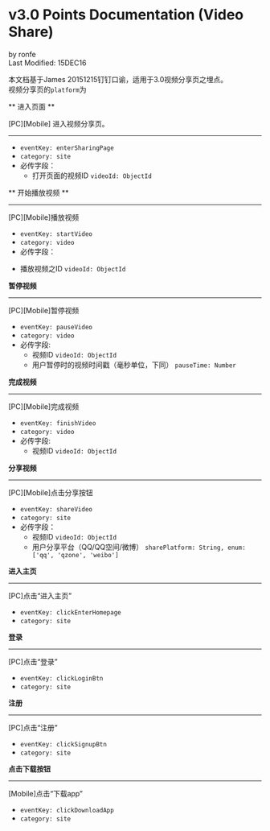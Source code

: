 # v3.0 Points Documentation (Video Share)

by ronfe  
Last Modified: 15DEC16 

本文档基于James 20151215钉钉口谕，适用于3.0视频分享页之埋点。  
视频分享页的```platform```为

** 进入页面 **

[PC][Mobile] 进入视频分享页。  

---

* ```eventKey: enterSharingPage```
* ```category: site```
* 必传字段：
  - 打开页面的视频ID ```videoId: ObjectId```

** 开始播放视频 **

---

[PC][Mobile]播放视频

* ```eventKey: startVideo```
* ```category: video```
* 必传字段：
 - 播放视频之ID ```videoId: ObjectId```

**暂停视频**

---

[PC][Mobile]暂停视频  

* ```eventKey: pauseVideo```
* ```category: video```
* 必传字段:
  - 视频ID ```videoId: ObjectId```
  - 用户暂停时的视频时间戳（毫秒单位，下同） ```pauseTime: Number```

**完成视频**

---

[PC][Mobile]完成视频  

* ```eventKey: finishVideo```
* ```category: video```
* 必传字段:
  - 视频ID ```videoId: ObjectId```

**分享视频**

---

[PC][Mobile]点击分享按钮

* ```eventKey: shareVideo```
* ```category: site```
* 必传字段：
  - 视频ID ```videoId: ObjectId```
  - 用户分享平台（QQ/QQ空间/微博） ```sharePlatform: String, enum: ['qq', 'qzone', 'weibo']```

**进入主页**

---

[PC]点击“进入主页”

* ```eventKey: clickEnterHomepage```
* ```category: site```

**登录**

---

[PC]点击“登录”

* ```eventKey: clickLoginBtn```
* ```category: site```

**注册**

---

[PC]点击“注册”

* ```eventKey: clickSignupBtn```
* ```category: site```

**点击下载按钮**

---

[Mobile]点击“下载app”

* ```eventKey: clickDownloadApp```
* ```category: site```
